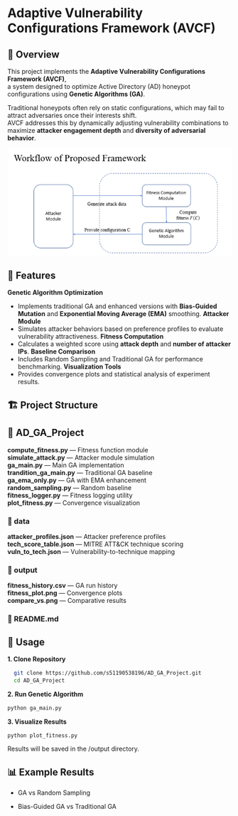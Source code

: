 # Adaptive Vulnerability Configurations Framework (AVCF)

## 📌 Overview
This project implements the **Adaptive Vulnerability Configurations Framework (AVCF)**,  
a system designed to optimize Active Directory (AD) honeypot configurations using **Genetic Algorithms (GA)**.  

Traditional honeypots often rely on static configurations, which may fail to attract adversaries once their interests shift.  
AVCF addresses this by dynamically adjusting vulnerability combinations to maximize **attacker engagement depth** and **diversity of adversarial behavior**.

![Workflow of Proposed Framework](frame_workflow.png)

## 🔧 Features
 **Genetic Algorithm Optimization**
  - Implements traditional GA and enhanced versions with **Bias-Guided Mutation** and **Exponential Moving Average (EMA)** smoothing.
 **Attacker Module**
  - Simulates attacker behaviors based on preference profiles to evaluate vulnerability attractiveness.
 **Fitness Computation**
  - Calculates a weighted score using **attack depth** and **number of attacker IPs**.
 **Baseline Comparison**
  - Includes Random Sampling and Traditional GA for performance benchmarking.
 **Visualization Tools**
  - Provides convergence plots and statistical analysis of experiment results.

## 🏗️ Project Structure

## 📁 AD_GA_Project

 **compute_fitness.py** — Fitness function module  
 **simulate_attack.py** — Attacker module simulation  
 **ga_main.py** — Main GA implementation  
 **trandition_ga_main.py** — Traditional GA baseline  
 **ga_ema_only.py** — GA with EMA enhancement  
 **random_sampling.py** — Random baseline  
 **fitness_logger.py** — Fitness logging utility  
 **plot_fitness.py** — Convergence visualization  

### 📁 data
 **attacker_profiles.json** — Attacker preference profiles  
 **tech_score_table.json** — MITRE ATT&CK technique scoring  
 **vuln_to_tech.json** — Vulnerability-to-technique mapping  

### 📁 output
 **fitness_history.csv** — GA run history  
 **fitness_plot.png** — Convergence plots  
 **compare_vs.png** — Comparative results  

### 📄 README.md

## 🚀 Usage

  **1. Clone Repository**
  ```bash
    git clone https://github.com/s51190538196/AD_GA_Project.git
    cd AD_GA_Project
  ```

  **2. Run Genetic Algorithm**
  ```bash
  python ga_main.py
  ```

  **3. Visualize Results**
  ```bash
  python plot_fitness.py
  ```
  Results will be saved in the /output directory.

## 📊 Example Results
  - GA vs Random Sampling
    
  - Bias-Guided GA vs Traditional GA
